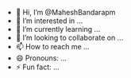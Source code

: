 - 👋 Hi, I’m @MaheshBandarapm
- 👀 I’m interested in ...
- 🌱 I’m currently learning ...
- 💞️ I’m looking to collaborate on ...
- 📫 How to reach me ...
- 😄 Pronouns: ...
- ⚡ Fun fact: ...

<!---
MaheshBandarapm/MaheshBandarapm is a ✨ special ✨ repository because its `README.md` (this file) appears on your GitHub profile.
You can click the Preview link to take a look at your changes.
--->
